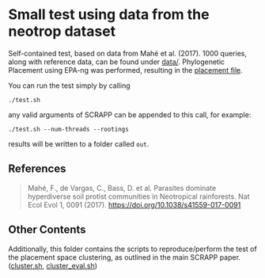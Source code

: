 # Small test using data from the neotrop dataset

Self-contained test, based on data from Mahé et al. (2017). 1000 queries, along with reference data, can be found under [data/](data/). Phylogenetic Placement using EPA-ng was performed, resulting in the [placement file](place/epa_result.jplace).

You can run the test simply by calling
```
./test.sh
```

any valid arguments of SCRAPP can be appended to this call, for example:

```
./test.sh --num-threads --rootings
```

results will be written to a folder called `out`.


## References
> Mahé, F., de Vargas, C., Bass, D. et al.
> Parasites dominate hyperdiverse soil protist communities in Neotropical rainforests.
> Nat Ecol Evol 1, 0091 (2017). https://doi.org/10.1038/s41559-017-0091

## Other Contents
Additionally, this folder contains the scripts to reproduce/perform the test of the placement space clustering, as outlined in the main SCRAPP paper. ([cluster.sh](cluster.sh), [cluster_eval.sh](cluster_eval.sh))